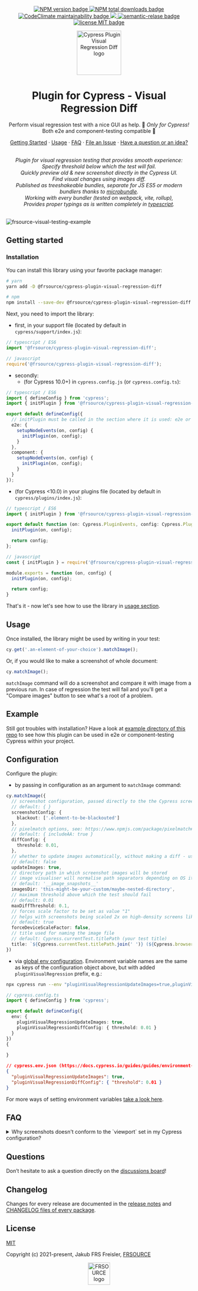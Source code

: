 <p align="center">
  <a href="https://www.npmjs.com/package/@frsource/cypress-plugin-visual-regression-diff">
    <img src="https://img.shields.io/npm/v/@frsource/cypress-plugin-visual-regression-diff.svg" alt="NPM version badge">
  </a>
  <a href="https://www.npmjs.com/package/@frsource/cypress-plugin-visual-regression-diff">
    <img src="https://img.shields.io/npm/dt/@frsource/cypress-plugin-visual-regression-diff.svg" alt="NPM total downloads badge">
  </a>
  <a href="https://codeclimate.com/github/FRSOURCE/cypress-plugin-visual-regression-diff/maintainability">
    <img src="https://api.codeclimate.com/v1/badges/b4f9a6e7b071771dd82f/maintainability.svg" alt="CodeClimate maintainability badge">
  </a>
  <a href="https://codeclimate.com/github/FRSOURCE/cypress-plugin-visual-regression-diff/test_coverage">
    <img src="https://api.codeclimate.com/v1/badges/b4f9a6e7b071771dd82f/test_coverage" />
  </a>
  <a href="https://github.com/semantic-release/semantic-release">
    <img src="https://img.shields.io/badge/%20%20%F0%9F%93%A6%F0%9F%9A%80-semantic--release-e10079.svg" alt="semantic-relase badge">
  </a>
  <a href="https://github.com/FRSOURCE/cypress-plugin-visual-regression-diff/blob/main/LICENSE">
    <img src="https://img.shields.io/github/license/FRSOURCE/cypress-plugin-visual-regression-diff.svg" alt="license MIT badge">
  </a>
</p>

<p align="center">
  <img src="https://github.com/FRSOURCE/cypress-plugin-visual-regression-diff/blob/main/src/assets/logo.svg" alt="Cypress Plugin Visual Regression Diff logo" height="120px"/>
</p>

<h1 align="center">Plugin for Cypress - Visual Regression Diff</h1>
<p align="center">Perform visual regression test with a nice GUI as help. 💅 <i>Only&nbsp;for&nbsp;Cypress!</i> Both e2e and component-testing compatible 💪</p>

<p align="center">
  <a href="#getting-started">Getting Started</a>
  ·
  <a href="#usage">Usage</a>
  ·
  <a href="#faq">FAQ</a>
  ·
  <a href="https://github.com/FRSOURCE/cypress-plugin-visual-regression-diff/issues">File an Issue</a>
  ·
  <a href="https://github.com/FRSOURCE/cypress-plugin-visual-regression-diff/discussions">Have a question or an idea?</a>
  <br>
</p>

<p align="center">
  <br>
  <i>Plugin for visual regression testing that provides smooth experience:
    <br>Specify threshold below which the test will fail.
    <br>Quickly preview old &amp; new screenshot directly in the Cypress UI.
    <br>Find visual changes using images diff.
    <br>Published as treeshakeable bundles, separate for JS ES5 or modern bundlers thanks to <a href="https://www.npmjs.com/package/microbundle">microbundle</a>.
    <br>Working with every bundler (tested on webpack, vite, rollup),
    <br>Provides proper typings as is written completely in <a href="https://www.typescriptlang.org">typescript</a>.</i>
  <br>
  <br>
</p>

![frsource-visual-testing-example](https://user-images.githubusercontent.com/10456649/191988386-2be2ea14-7b7a-4048-a14e-0cad8d21e214.gif)

## Getting started

### Installation

You can install this library using your favorite package manager:

```bash
# yarn
yarn add -D @frsource/cypress-plugin-visual-regression-diff

# npm
npm install --save-dev @frsource/cypress-plugin-visual-regression-diff
```

Next, you need to import the library:

- first, in your support file (located by default in `cypress/support/index.js`):
```ts
// typescript / ES6
import '@frsource/cypress-plugin-visual-regression-diff';

// javascript
require('@frsource/cypress-plugin-visual-regression-diff');
```

- secondly:
  - (for Cypress 10.0+) in `cypress.config.js` (or `cypress.config.ts`):
```ts
// typescript / ES6
import { defineConfig } from 'cypress';
import { initPlugin } from '@frsource/cypress-plugin-visual-regression-diff/plugins';

export default defineConfig({
  // initPlugin must be called in the section where it is used: e2e or component
  e2e: {
    setupNodeEvents(on, config) {
      initPlugin(on, config);
    }
  },
  component: {
    setupNodeEvents(on, config) {
      initPlugin(on, config);
    }
  }
});
```
  - (for Cypress <10.0) in your plugins file (located by default in `cypress/plugins/index.js`):
```ts
// typescript / ES6
import { initPlugin } from '@frsource/cypress-plugin-visual-regression-diff/plugins';

export default function (on: Cypress.PluginEvents, config: Cypress.PluginConfigOptions) {
  initPlugin(on, config);

  return config;
};

// javascript
const { initPlugin } = require('@frsource/cypress-plugin-visual-regression-diff/plugins');

module.exports = function (on, config) {
  initPlugin(on, config);

  return config;
}
```

That's it - now let's see how to use the library in [usage section](#usage).

## Usage

Once installed, the library might be used by writing in your test:

```ts
cy.get('.an-element-of-your-choice').matchImage();
```

Or, if you would like to make a screenshot of whole document:

```ts
cy.matchImage();
```

`matchImage` command will do a screenshot and compare it with image from a previous run. In case of regression the test will fail and you'll get a "Compare images" button to see what's a root of a problem.

## Example

Still got troubles with installation? Have a look at [example directory of this repo](./example) to see how this plugin can be used in e2e or component-testing Cypress within your project.

## Configuration

Configure the plugin:

- by passing in configuration as an argument to `matchImage` command:

```ts
cy.matchImage({
  // screenshot configuration, passed directly to the the Cypress screenshot method: https://docs.cypress.io/api/cypress-api/screenshot-api#Arguments
  // default: { }
  screenshotConfig: {
    blackout: ['.element-to-be-blackouted']
  },
  // pixelmatch options, see: https://www.npmjs.com/package/pixelmatch#pixelmatchimg1-img2-output-width-height-options
  // default: { includeAA: true }
  diffConfig: {
    threshold: 0.01,
  },
  // whether to update images automatically, without making a diff - useful for CI
  // default: false
  updateImages: true,
  // directory path in which screenshot images will be stored
  // image visualiser will normalise path separators depending on OS it's being run within, so always use / for nested paths
  // default: '__image_snapshots__'
  imagesDir: 'this-might-be-your-custom/maybe-nested-directory',
  // maximum threshold above which the test should fail
  // default: 0.01
  maxDiffThreshold: 0.1,
  // forces scale factor to be set as value "1" 
  // helps with screenshots being scaled 2x on high-density screens like Mac Retina
  // default: true
  forceDeviceScaleFactor: false,
  // title used for naming the image file
  // default: Cypress.currentTest.titlePath (your test title)
  title: `${Cypress.currentTest.titlePath.join(' ')} (${Cypress.browser.displayName})`
})
```

- via [global env configuration](https://docs.cypress.io/guides/guides/environment-variables#Setting). Environment variable names are the same as keys of the configuration object above, but with added `pluginVisualRegression` prefix, e.g.:

```bash
npx cypress run --env "pluginVisualRegressionUpdateImages=true,pluginVisualRegressionDiffConfig={\"threshold\":0.01}"
```

```ts
// cypress.config.ts
import { defineConfig } from 'cypress';

export default defineConfig({
  env: {
    pluginVisualRegressionUpdateImages: true,
    pluginVisualRegressionDiffConfig: { threshold: 0.01 }
  }
})
{
  
}
```

```json
// cypress.env.json (https://docs.cypress.io/guides/guides/environment-variables#Option-2-cypress-env-json)
{
  "pluginVisualRegressionUpdateImages": true,
  "pluginVisualRegressionDiffConfig": { "threshold": 0.01 }
}
```

For more ways of setting environment variables [take a look here](https://docs.cypress.io/guides/guides/environment-variables#Setting).

## FAQ

<details><summary>Why screenshots doesn't conform to the `viewport` set in my Cypress configuration?</summary>

Screenshots in Cypress do not scale to the viewport size by default. You can change this behavior:

* globally, by changing default screenshot configuration: <code>Cypress.Screenshot.defaults({ capture: 'viewport' });</code>
* locally, by passing screenshot configuration directly to the <code>.matchImage</code> command: <code>cy.matchImage({ screenshotConfig: { capture: 'viewport' } });</code>

</details>

## Questions

Don’t hesitate to ask a question directly on the [discussions board](https://github.com/FRSOURCE/cypress-plugin-visual-regression-diff/discussions)!

## Changelog

Changes for every release are documented in the [release notes](https://github.com/FRSOURCE/cypress-plugin-visual-regression-diff/releases) and [CHANGELOG files of every package](https://github.com/FRSOURCE/cypress-plugin-visual-regression-diff/tree/main/packages).

## License

[MIT](https://opensource.org/licenses/MIT)

Copyright (c) 2021-present, Jakub FRS Freisler, [FRSOURCE](https://www.frsource.org/)

<p align="center">
<a href="https://www.frsource.org/" title="Click to visit FRSOURCE page!">
<img src="https://www.frsource.org/logo.jpg" alt="FRSOURCE logo" height="60px"/>
</a>
</p>
